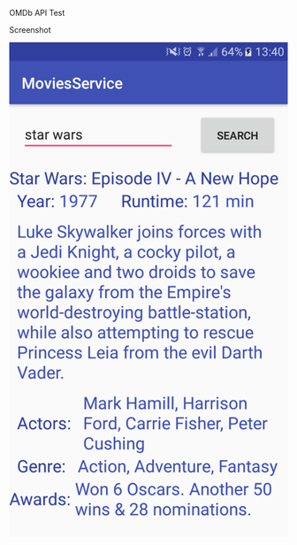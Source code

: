 OMDb API Test

Screenshot


![alt text](https://github.com/eduscosta/OMDb-API/blob/master/screenshot.png)

